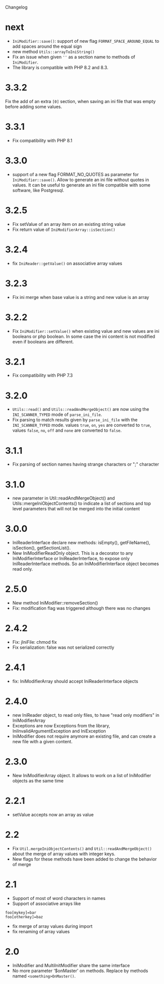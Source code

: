 Changelog

next
=====

- `IniModifier::save()`: support of new flag `FORMAT_SPACE_AROUND_EQUAL` to add
  spaces around the equal sign
- new method `Utils::arrayToIniString()`
- Fix an issue when given `''` as a section name to methods of `IniModifier`.
- The library is compatible with PHP 8.2 and 8.3.


3.3.2
=====

Fix the add of an extra `[0]` section, when saving an ini file that was
empty before adding some values.


3.3.1
=====
- Fix compatibility with PHP 8.1

3.3.0
=====

- support of a new flag FORMAT_NO_QUOTES as parameter for `IniModifier::save()`. Allow to generate an ini file without
  quotes in values.
  It can be useful to generate an ini file compatible with some software, like Postgresql.

3.2.5
=====

- Fix setValue of an array item on an existing string value
- Fix return value of `IniModifierArray::isSection()`

3.2.4
=====
- fix `IniReader::getValue()` on associative array values


3.2.3
=====

- Fix ini merge when base value is a string and new value is an array

3.2.2
=====

- Fix `IniModifier::setValue()` when existing value and new values are ini booleans
  or php boolean. In some case the ini content is not modified even if
  booleans are different.

3.2.1
=====

- Fix compatibility with PHP 7.3

3.2.0
=====

- `Utils::read()` and `Utils::readAndMergeObject()` are now using the
  `INI_SCANNER_TYPED` mode of `parse_ini_file`.
- Fix parsing to match results given by `parse_ini_file` with the `INI_SCANNER_TYPED` mode.
  values `true`, `on`, `yes` are converted to `true`, values `false`, `no`, `off`
  and `none` are converted to `false`.

3.1.1
=====

- Fix parsing of section names having strange characters or ";" character

3.1.0
=====

- new parameter in Util::readAndMergeObject() and Utils::mergeIniObjectContents()
  to indicate a list of sections and top level parameters that will not be merged
  into the initial content

3.0.0
======

- IniReaderInterface declare new methods: isEmpty(), getFileName(), isSection(),
  getSectionList().
- New IniModifierReadOnly object. This is a decorator to any IniModifierInterface
  or IniReaderInterface, to expose only IniReaderInterface methods. So an
  IniModifierInterface object becomes read only.

2.5.0
=====

- New method IniModifier::removeSection()
- Fix: modification flag was triggered although there was no changes

2.4.2
=====

- Fix: jIniFile: chmod fix
- Fix serialization: false was not serialized correctly

2.4.1
=====

- fix: IniModifierArray should accept IniReaderInterface objects


2.4.0
=====

- new IniReader object, to read only files, to have "read only modifiers" in IniModifierArray
- Exceptions are now Exceptions from the library, IniInvalidArgumentException and IniException
- IniModifier does not require anymore an existing file, and can create a new
  file with a given content.

2.3.0
=====

- New IniModifierArray object. It allows to work on a list of IniModifier objects as the same time

2.2.1
=====

- setValue accepts now an array as value

2.2
===

- Fix `Util.mergeIniObjectContents()` and `Util::readAndMergeObject()`
  about the merge of array values with integer keys.
- New flags for these methods have been added to change the behavior of merge

2.1
===

- Support of most of word characters in names
- Support of associative arrays like

```
foo[mykey]=bar
foo[otherkey]=baz
```

- fix merge of array values during import
- fix renaming of array values


2.0
===

- IniModifier and MultiInitModifier share the same interface
- No more parameter '$onMaster' on methods. Replace by methods
  named `<something>OnMaster()`.
